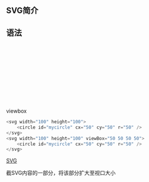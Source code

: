## SVG简介


## 语法
### <svg>标签
viewbox
```js
<svg width="100" height="100">
    <circle id="mycircle" cx="50" cy="50" r="50" />
</svg>
<svg width="100" height="100" viewBox="50 50 50 50">
    <circle id="mycircle" cx="50" cy="50" r="50" />
</svg>
```
[SVG](https://cdn.suisuijiang.com/ImageMessage/5adad39555703565e79040fa_1557415285357.png?width=598&height=336&imageView2/3/w/256/h/144)

截SVG内容的一部分，将该部分扩大至视口大小


